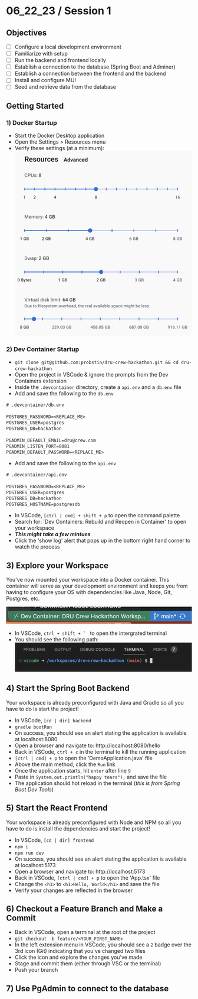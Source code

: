 # 06_22_23 / Session 1

## Objectives

- [ ] Configure a local development environment
- [ ] Familiarize with setup
- [ ] Run the backend and frontend locally
- [ ] Establish a connection to the database (Spring Boot and Adminer)
- [ ] Establish a connection between the frontend and the backend
- [ ] Install and configure MUI
- [ ] Seed and retrieve data from the database

## Getting Started

### 1) Docker Startup
- Start the Docker Desktop application
- Open the Settings > Resources menu
- Verify these settings (at a minimum):
![Docker Desktop Resource Settings](./docker_resources.png)

### 2) Dev Container Startup
- `git clone git@github.com:probstin/dru-crew-hackathon.git && cd dru-crew-hackathon`
- Open the project in VSCode & ignore the prompts from the Dev Containers extension
- Inside the `.devcontainer` directory, create a `api.env` and a `db.env` file
- Add and save the following to the `db.env`
```properties
# .devcontainer/db.env

POSTGRES_PASSWORD=<REPLACE_ME>
POSTGRES_USER=postgres
POSTGRES_DB=hackathon

PGADMIN_DEFAULT_EMAIL=dru@crew.com
PGADMIN_LISTEN_PORT=8081
PGADMIN_DEFAULT_PASSWORD=<REPLACE_ME>
```
- Add and save the following to the `api.env`
```properties
# .devcontainer/api.env

POSTGRES_PASSWORD=<REPLACE_ME>
POSTGRES_USER=postgres
POSTGRES_DB=hackathon
POSTGRES_HOSTNAME=postgresdb
```
- In VSCode, `[ctrl | cmd] + shift + p` to open the command palette
- Search for: 'Dev Containers: Rebuild and Reopen in Container' to open your workspace
- ***This might take a few mintues***
- Click the 'show log' alert that pops up in the bottom right hand corner to watch the process

## 3) Explore your Workspace

You've now mounted your workspace into a Docker container. This container will serve as your development environment and keeps you from having to configure your OS with dependencies like Java, Node, Git, Postgres, etc.

![VSCode Dev Container connection status](./connected_workspace.png)

- In VSCode, ```ctrl + shift + ` ``` to open the intergrated terminal
- You should see the following path:
![VSCode container workspace](./workspace_pwd.png)

## 4) Start the Spring Boot Backend

Your workspace is already preconfigured with Java and Gradle so all you have to do is start the project!

- In VSCode, `[cd | dir] backend`
- `gradle bootRun`
- On success, you should see an alert stating the application is available at localhost:8080
- Open a browser and navigate to: http://localhost:8080/hello
- Back in VSCode, `ctrl + c` in the terminal to kill the running application
- `[ctrl | cmd] + p` to open the 'DemoApplication.java' file
- Above the main method, click the `Run` link
- Once the application starts, hit `enter` after line `9`
- Paste in `System.out.println("happy tears");` and save the file
- The application should hot reload in the terminal (_this is from Spring Boot Dev Tools_)

## 5) Start the React Frontend

Your workspace is already preconfigured with Node and NPM so all you have to do is install the dependencies and start the project!

- In VSCode, `[cd | dir] frontend`
- `npm i`
- `npm run dev`
- On success, you should see an alert stating the application is available at localhost:5173
- Open a browser and navigate to: http://localhost:5173
- Back in VSCode, `[ctrl | cmd] + p` to open the 'App.tsx' file
- Change the `<h1>` to `<h1>Hello, World</h1>` and save the file
- Verify your changes are reflected in the browser

## 6) Checkout a Feature Branch and Make a Commit

- Back in VSCode, open a terminal at the root of the project
- `git checkout -b feature/<YOUR_FIRST_NAME>`
- In the left extension menu in VSCode, you should see a `2` badge over the 3rd icon (Git) indicating that you've changed two files
- Click the icon and explore the changes you've made
- Stage and commit them (either through VSC or the terminal)
- Push your branch

## 7) Use PgAdmin to connect to the database

